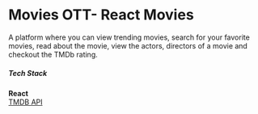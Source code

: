 # Movies OTT- React Movies

A platform where you can view trending movies,
search for your favorite movies, read about the movie,
view the actors, directors of a movie and checkout
the TMDb rating.

##### Tech Stack

**React**\
[TMDB API](https://www.themoviedb.org/documentation/api)
